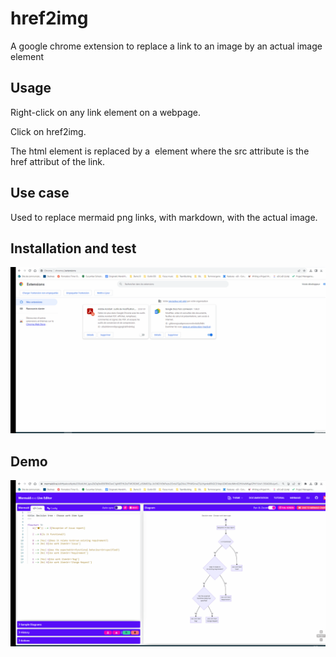 # href2img
A google chrome extension to replace a link to an image by an actual image element 

## Usage
Right-click on any link element on a webpage.

Click on href2img.

The html <a> element is replaced by a <img> element where the src attribute is the href attribut of the link.

## Use case
Used to replace mermaid png links, with markdown, with the actual image.

## Installation and test
![Installation and test](https://github.com/romainvie/href2img/blob/main/demo/Animation.gif)

## Demo
![Demo : embbed mermaid diagram in azure work item](https://github.com/romainvie/href2img/blob/main/demo/Animation2.gif)
